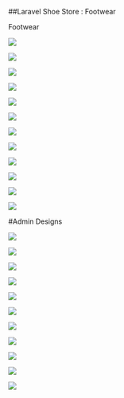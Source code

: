 ##Laravel Shoe Store : Footwear

Footwear 

![](https://raw.githubusercontent.com/soltee/Footwear/master/public/images/welcome.png)

![](https://raw.githubusercontent.com/soltee/Footwear/master/public/images/shoes.png)

![](https://raw.githubusercontent.com/soltee/Footwear/master/public/images/single-product.png)

![](https://raw.githubusercontent.com/soltee/Footwear/master/public/images/cart.png)

![](https://raw.githubusercontent.com/soltee/Footwear/master/public/images/checkout.png)

![](https://raw.githubusercontent.com/soltee/Footwear/master/public/images/coupon.png)

![](https://raw.githubusercontent.com/soltee/Footwear/master/public/images/login.png)

![](https://raw.githubusercontent.com/soltee/Footwear/master/public/images/register.png)

![](https://raw.githubusercontent.com/soltee/Footwear/master/public/images/customer-orders.png)

![](https://raw.githubusercontent.com/soltee/Footwear/master/public/images/newsletter.png)

![](https://raw.githubusercontent.com/soltee/Footwear/master/public/images/faqs.png)

![](https://raw.githubusercontent.com/soltee/Footwear/master/public/images/privacy-policy.png)

#Admin Designs

![](https://raw.githubusercontent.com/soltee/Footwear/master/public/images/admin-login.png)

![](https://raw.githubusercontent.com/soltee/Footwear/master/public/images/admin-dashboard.png)

![](https://raw.githubusercontent.com/soltee/Footwear/master/public/images/admin-orders.png)

![](https://raw.githubusercontent.com/soltee/Footwear/master/public/images/admin-categories.png)

![](https://raw.githubusercontent.com/soltee/Footwear/master/public/images/admin-add-category.png)

![](https://raw.githubusercontent.com/soltee/Footwear/master/public/images/admin-products.png)

![](https://raw.githubusercontent.com/soltee/Footwear/master/public/images/admin-add-product.png)

![](https://raw.githubusercontent.com/soltee/Footwear/master/public/images/admin-edit-product.png)

![](https://raw.githubusercontent.com/soltee/Footwear/master/public/images/admin-single-product.png)

![](https://raw.githubusercontent.com/soltee/Footwear/master/public/images/admin-customers.png)

![](https://raw.githubusercontent.com/soltee/Footwear/master/public/images/admin-profile.png)

